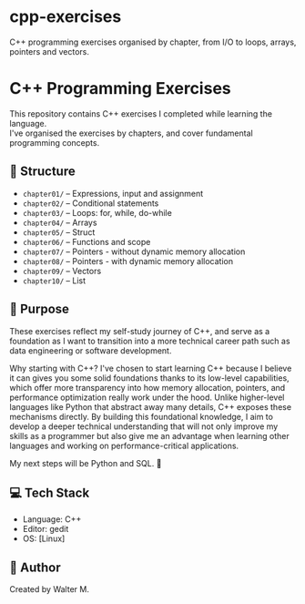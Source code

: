 # cpp-exercises
C++ programming exercises organised by chapter, from I/O to loops, arrays, pointers and vectors.

# C++ Programming Exercises

This repository contains C++ exercises I completed while learning the language.  
I've organised the exercises by chapters, and cover fundamental programming concepts.

## 📁 Structure

- `chapter01/` – Expressions, input and assignment
- `chapter02/` – Conditional statements  
- `chapter03/` – Loops: for, while, do-while  
- `chapter04/` – Arrays
- `chapter05/` – Struct
- `chapter06/` – Functions and scope
- `chapter07/` – Pointers - without dynamic memory allocation
- `chapter08/` – Pointers - with dynamic memory allocation
- `chapter09/` – Vectors
- `chapter10/` – List

## 🎯 Purpose

These exercises reflect my self-study journey of C++, and serve as a foundation as I want to transition into a more technical career path such as data engineering or software development.

Why starting with C++? 
I've chosen to start learning  C++ because I believe it can gives you some solid foundations thanks to its low-level capabilities, which offer more transparency into how memory allocation, pointers, and performance optimization really work under the hood. Unlike higher-level languages like Python that abstract away many details, C++ exposes these mechanisms directly. By building this foundational knowledge, I aim to develop a deeper technical understanding that will not only improve my skills as a programmer but also give me an advantage when learning other languages and working on performance-critical applications.

My next steps will be Python and SQL. 🐍
## 💻 Tech Stack

- Language: C++
- Editor: gedit
- OS: [Linux]

## 🔗 Author

Created by Walter M. 

